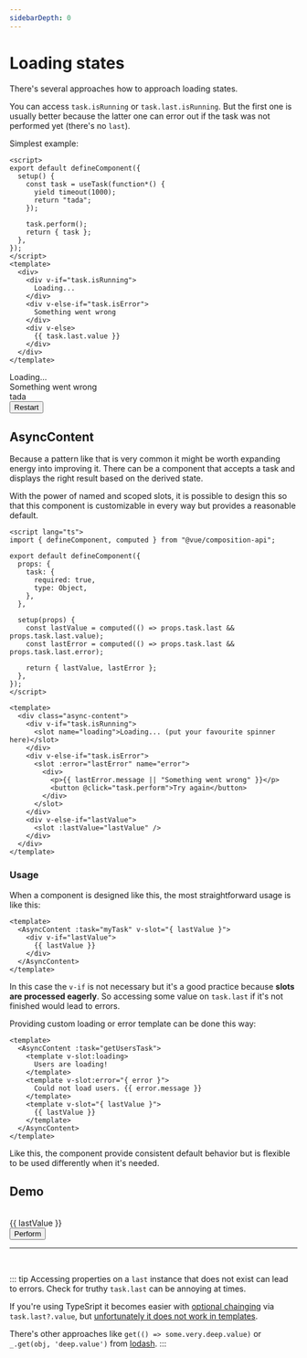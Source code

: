 ```yaml
---
sidebarDepth: 0
---
```


# Loading states

There's several approaches how to approach loading states.

You can access `task.isRunning` or `task.last.isRunning`. But the first one is usually better because the latter one can error out if the task was not performed yet (there's no `last`).

Simplest example:

```vue
<script>
export default defineComponent({
  setup() {
    const task = useTask(function*() {
      yield timeout(1000);
      return "tada";
    });

    task.perform();
    return { task };
  },
});
</script>
<template>
  <div>
    <div v-if="task.isRunning">
      Loading...
    </div>
    <div v-else-if="task.isError">
      Something went wrong
    </div>
    <div v-else>
      {{ task.last.value }}
    </div>
  </div>
</template>
```

<TaskProvider :perform="true" :time="1000" v-slot="{ task }">
  <div>
    <div v-if="task.isRunning">
      Loading...
    </div>
    <div v-else-if="task.isError">
      Something went wrong
    </div>
    <div v-else>
      tada <br />
    </div>
    <button @click="task.perform"> Restart </button>
  </div>
</TaskProvider>

## AsyncContent

Because a pattern like that is very common it might be worth expanding energy into improving it. There can be a component that accepts a task and displays the right result based on the derived state.

With the power of named and scoped slots, it is possible to design this so that this component is customizable in every way but provides a reasonable default.

```vue
<script lang="ts">
import { defineComponent, computed } from "@vue/composition-api";

export default defineComponent({
  props: {
    task: {
      required: true,
      type: Object,
    },
  },

  setup(props) {
    const lastValue = computed(() => props.task.last && props.task.last.value);
    const lastError = computed(() => props.task.last && props.task.last.error);

    return { lastValue, lastError };
  },
});
</script>

<template>
  <div class="async-content">
    <div v-if="task.isRunning">
      <slot name="loading">Loading... (put your favourite spinner here)</slot>
    </div>
    <div v-else-if="task.isError">
      <slot :error="lastError" name="error">
        <div>
          <p>{{ lastError.message || "Something went wrong" }}</p>
          <button @click="task.perform">Try again</button>
        </div>
      </slot>
    </div>
    <div v-else-if="lastValue">
      <slot :lastValue="lastValue" />
    </div>
  </div>
</template>
```

### Usage

When a component is designed like this, the most straightforward usage is like this:

```vue
<template>
  <AsyncContent :task="myTask" v-slot="{ lastValue }">
    <div v-if="lastValue">
      {{ lastValue }}
    </div>
  </AsyncContent>
</template>
```

In this case the `v-if` is not necessary but it's a good practice because **slots are processed eagerly**. So accessing some value on `task.last` if it's not finished would lead to errors.

Providing custom loading or error template can be done this way:

```vue
<template>
  <AsyncContent :task="getUsersTask">
    <template v-slot:loading>
      Users are loading!
    </template>
    <template v-slot:error="{ error }">
      Could not load users. {{ error.message }}
    </template>
    <template v-slot="{ lastValue }">
      {{ lastValue }}
    </template>
  </AsyncContent>
</template>
```

Like this, the component provide consistent default behavior but is flexible to be used differently when it's needed.

## Demo

<br />

<TaskProvider :time="1000" :errorChance="0.7" v-slot="{ task }">
  <AsyncContent :task="task" v-slot="{ lastValue }">
    {{ lastValue }}
  </AsyncContent>
  <br />
  <button @click="task.perform">Perform</button>
</TaskProvider>

<br />
<hr />
<br />

::: tip
Accessing properties on a `last` instance that does not exist can lead to errors. Check for truthy `task.last` can be annoying at times.

If you're using TypeSript it becomes easier with [optional chainging](https://www.typescriptlang.org/docs/handbook/release-notes/typescript-3-7.html) via `task.last?.value`, but [unfortunately it does not work in templates](https://github.com/vuejs/vue/issues/11088).

There's other approaches like `get(() => some.very.deep.value)` or  
`_.get(obj, 'deep.value')` from [lodash](https://lodash.com/docs/#get).
:::

